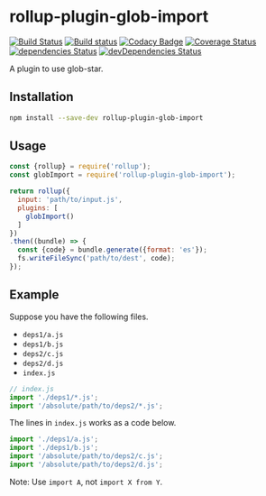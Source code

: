 # rollup-plugin-glob-import

[![Build Status](https://travis-ci.org/kei-ito/rollup-plugin-glob-import.svg?branch=master)](https://travis-ci.org/kei-ito/rollup-plugin-glob-import)
[![Build status](https://ci.appveyor.com/api/projects/status/f3arsui0sv55y5bp/branch/master?svg=true)](https://ci.appveyor.com/project/kei-ito/rollup-plugin-glob-import/branch/master)
[![Codacy Badge](https://api.codacy.com/project/badge/Grade/b1a12f6323344567bf18e1c5aa833fea)](https://www.codacy.com/app/kei.itof/rollup-plugin-glob-import?utm_source=github.com&amp;utm_medium=referral&amp;utm_content=kei-ito/rollup-plugin-glob-import&amp;utm_campaign=Badge_Grade)
[![Coverage Status](https://coveralls.io/repos/github/kei-ito/rollup-plugin-glob-import/badge.svg?branch=6-bindings)](https://coveralls.io/github/kei-ito/rollup-plugin-glob-import?branch=6-bindings)
[![dependencies Status](https://david-dm.org/kei-ito/rollup-plugin-glob-import/status.svg)](https://david-dm.org/kei-ito/rollup-plugin-glob-import)
[![devDependencies Status](https://david-dm.org/kei-ito/rollup-plugin-glob-import/dev-status.svg)](https://david-dm.org/kei-ito/rollup-plugin-glob-import?type=dev)

A plugin to use glob-star.

## Installation

```bash
npm install --save-dev rollup-plugin-glob-import
```

## Usage

```javascript
const {rollup} = require('rollup');
const globImport = require('rollup-plugin-glob-import');

return rollup({
  input: 'path/to/input.js',
  plugins: [
    globImport()
  ]
})
.then((bundle) => {
  const {code} = bundle.generate({format: 'es'});
  fs.writeFileSync('path/to/dest', code);
});
```

## Example

Suppose you have the following files.

- `deps1/a.js`
- `deps1/b.js`
- `deps2/c.js`
- `deps2/d.js`
- `index.js`

```javascript
// index.js
import './deps1/*.js';
import '/absolute/path/to/deps2/*.js';
```

The lines in `index.js` works as a code below.

```javascript
import './deps1/a.js';
import './deps1/b.js';
import '/absolute/path/to/deps2/c.js';
import '/absolute/path/to/deps2/d.js';
```

Note: Use `import A`, not `import X from Y`.
